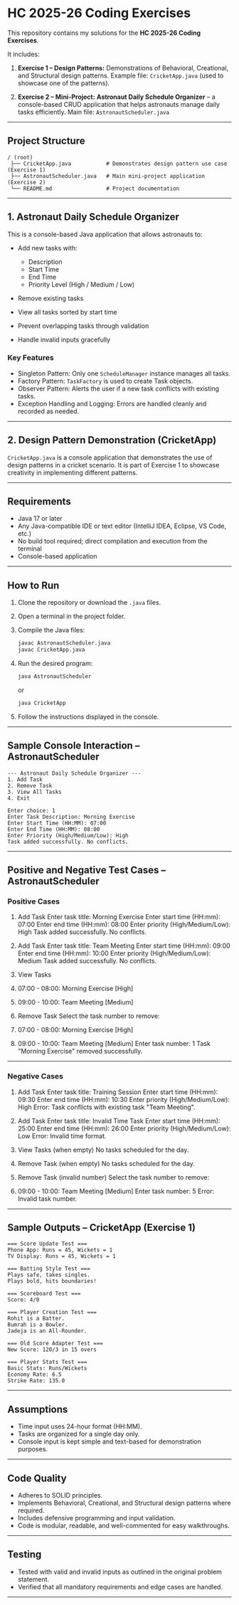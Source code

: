 # HC 2025-26 Coding Exercises

This repository contains my solutions for the **HC 2025-26 Coding Exercises**.

It includes:

1. **Exercise 1 – Design Patterns:**
   Demonstrations of Behavioral, Creational, and Structural design patterns.
   Example file: `CricketApp.java` (used to showcase one of the patterns).

2. **Exercise 2 – Mini-Project:**
   **Astronaut Daily Schedule Organizer** – a console-based CRUD application that helps astronauts manage daily tasks efficiently.
   Main file: `AstronautScheduler.java`

---

## Project Structure

```
/ (root)
 ├── CricketApp.java           # Demonstrates design pattern use case (Exercise 1)
 ├── AstronautScheduler.java   # Main mini-project application (Exercise 2)
 └── README.md                 # Project documentation
```

---

## 1. Astronaut Daily Schedule Organizer

This is a console-based Java application that allows astronauts to:

* Add new tasks with:

  * Description
  * Start Time
  * End Time
  * Priority Level (High / Medium / Low)
* Remove existing tasks
* View all tasks sorted by start time
* Prevent overlapping tasks through validation
* Handle invalid inputs gracefully

### Key Features

* Singleton Pattern: Only one `ScheduleManager` instance manages all tasks.
* Factory Pattern: `TaskFactory` is used to create Task objects.
* Observer Pattern: Alerts the user if a new task conflicts with existing tasks.
* Exception Handling and Logging: Errors are handled cleanly and recorded as needed.

---

## 2. Design Pattern Demonstration (CricketApp)

`CricketApp.java` is a console application that demonstrates the use of design patterns in a cricket scenario.
It is part of Exercise 1 to showcase creativity in implementing different patterns.

---

## Requirements

* Java 17 or later
* Any Java-compatible IDE or text editor (IntelliJ IDEA, Eclipse, VS Code, etc.)
* No build tool required; direct compilation and execution from the terminal
* Console-based application

---

## How to Run

1. Clone the repository or download the `.java` files.
2. Open a terminal in the project folder.
3. Compile the Java files:

   ```bash
   javac AstronautScheduler.java
   javac CricketApp.java
   ```
4. Run the desired program:

   ```bash
   java AstronautScheduler
   ```

   or

   ```bash
   java CricketApp
   ```
5. Follow the instructions displayed in the console.

---

## Sample Console Interaction – AstronautScheduler

```
--- Astronaut Daily Schedule Organizer ---
1. Add Task
2. Remove Task
3. View All Tasks
4. Exit

Enter choice: 1
Enter Task Description: Morning Exercise
Enter Start Time (HH:MM): 07:00
Enter End Time (HH:MM): 08:00
Enter Priority (High/Medium/Low): High
Task added successfully. No conflicts.
```

---

## Positive and Negative Test Cases – AstronautScheduler

### Positive Cases

1. Add Task
   Enter task title: Morning Exercise
   Enter start time (HH:mm): 07:00
   Enter end time (HH:mm): 08:00
   Enter priority (High/Medium/Low): High
   Task added successfully. No conflicts.

2. Add Task
   Enter task title: Team Meeting
   Enter start time (HH:mm): 09:00
   Enter end time (HH:mm): 10:00
   Enter priority (High/Medium/Low): Medium
   Task added successfully. No conflicts.

3. View Tasks

4. 07:00 - 08:00: Morning Exercise [High]

5. 09:00 - 10:00: Team Meeting [Medium]

6. Remove Task
   Select the task number to remove:

7. 07:00 - 08:00: Morning Exercise [High]

8. 09:00 - 10:00: Team Meeting [Medium]
   Enter task number: 1
   Task "Morning Exercise" removed successfully.

---

### Negative Cases

1. Add Task
   Enter task title: Training Session
   Enter start time (HH:mm): 09:30
   Enter end time (HH:mm): 10:30
   Enter priority (High/Medium/Low): High
   Error: Task conflicts with existing task "Team Meeting".

2. Add Task
   Enter task title: Invalid Time Task
   Enter start time (HH:mm): 25:00
   Enter end time (HH:mm): 26:00
   Enter priority (High/Medium/Low): Low
   Error: Invalid time format.

3. View Tasks (when empty)
   No tasks scheduled for the day.

4. Remove Task (when empty)
   No tasks scheduled for the day.

5. Remove Task (invalid number)
   Select the task number to remove:

6. 09:00 - 10:00: Team Meeting [Medium]
   Enter task number: 5
   Error: Invalid task number.

---

## Sample Outputs – CricketApp (Exercise 1)

```
=== Score Update Test ===
Phone App: Runs = 45, Wickets = 1
TV Display: Runs = 45, Wickets = 1

=== Batting Style Test ===
Plays safe, takes singles.
Plays bold, hits boundaries!

=== Scoreboard Test ===
Score: 4/0

=== Player Creation Test ===
Rohit is a Batter.
Bumrah is a Bowler.
Jadeja is an All-Rounder.

=== Old Score Adapter Test ===
New Score: 120/3 in 15 overs

=== Player Stats Test ===
Basic Stats: Runs/Wickets
Economy Rate: 6.5
Strike Rate: 135.0
```

---

## Assumptions

* Time input uses 24-hour format (HH:MM).
* Tasks are organized for a single day only.
* Console input is kept simple and text-based for demonstration purposes.

---

## Code Quality

* Adheres to SOLID principles.
* Implements Behavioral, Creational, and Structural design patterns where required.
* Includes defensive programming and input validation.
* Code is modular, readable, and well-commented for easy walkthroughs.

---

## Testing

* Tested with valid and invalid inputs as outlined in the original problem statement.
* Verified that all mandatory requirements and edge cases are handled.

---

